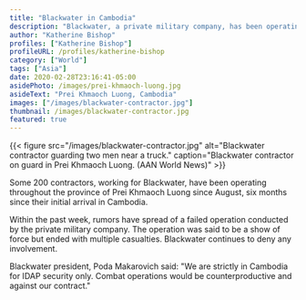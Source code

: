 ```yaml
---
title: "Blackwater in Cambodia"
description: "Blackwater, a private military company, has been operating in Cambodia within the area of Prei Khmaoch Luong."
author: "Katherine Bishop"
profiles: ["Katherine Bishop"]
profileURL: /profiles/katherine-bishop
category: ["World"]
tags: ["Asia"]
date: 2020-02-28T23:16:41-05:00
asidePhoto: /images/prei-khmaoch-luong.jpg
asideText: "Prei Khmaoch Luong, Cambodia"
images: ["/images/blackwater-contractor.jpg"]
thumbnail: /images/blackwater-contractor.jpg
featured: true
---
```


{{< figure src="/images/blackwater-contractor.jpg" alt="Blackwater contractor guarding two men near a truck." caption="Blackwater contractor on guard in Prei Khmaoch Luong. (AAN World News)" >}}

Some 200 contractors, working for Blackwater, have been operating throughout the province of Prei Khmaoch Luong since August, six months since their initial arrival in Cambodia.

Within the past week, rumors have spread of a failed operation conducted by the private military company. The operation was said to be a show of force but ended with multiple casualties. Blackwater continues to deny any involvement.

Blackwater president, Poda Makarovich said: "We are strictly in Cambodia for IDAP security only. Combat operations would be counterproductive and against our contract."
